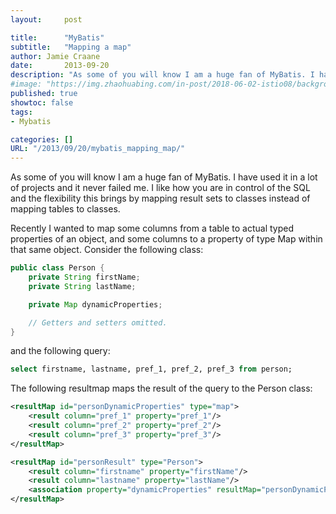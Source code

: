 ```yaml
---
layout:     post

title:      "MyBatis"
subtitle:   "Mapping a map"
author: Jamie Craane
date:       2013-09-20
description: "As some of you will know I am a huge fan of MyBatis. I have used it in a lot of projects and it never failed me. I like how you are in control of the SQL and the flexibility this brings by mapping result sets to classes instead of mapping tables to classes."
#image: "https://img.zhaohuabing.com/in-post/2018-06-02-istio08/background.jpg"
published: true
showtoc: false
tags:
- Mybatis

categories: []
URL: "/2013/09/20/mybatis_mapping_map/"
---
```


As some of you will know I am a huge fan of MyBatis. I have used it in a lot of projects and it never failed me. I like how you are in control of the SQL and the flexibility this brings by mapping result sets to classes instead of mapping tables to classes.

Recently I wanted to map some columns from a table to actual typed properties of an object, and some columns to a property of type Map within that same object. Consider the following class:
```java
public class Person {
    private String firstName;
    private String lastName;

    private Map dynamicProperties;

    // Getters and setters omitted.
}
```
and the following query:
```sql
select firstname, lastname, pref_1, pref_2, pref_3 from person;
```
The following resultmap maps the result of the query to the Person class:
```xml
<resultMap id="personDynamicProperties" type="map">
    <result column="pref_1" property="pref_1"/>
    <result column="pref_2" property="pref_2"/>
    <result column="pref_3" property="pref_3"/>
</resultMap>

<resultMap id="personResult" type="Person">
    <result column="firstname" property="firstName"/>
    <result column="lastname" property="lastName"/>
    <association property="dynamicProperties" resultMap="personDynamicProperties"/>
</resultMap>
```

